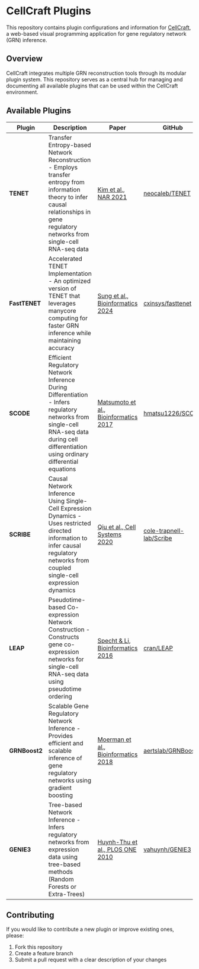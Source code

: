 # CellCraft Plugins

This repository contains plugin configurations and information for [CellCraft](https://github.com/cxinsys/cellcraft), a web-based visual programming application for gene regulatory network (GRN) inference.

## Overview

CellCraft integrates multiple GRN reconstruction tools through its modular plugin system. This repository serves as a central hub for managing and documenting all available plugins that can be used within the CellCraft environment.

## Available Plugins

| Plugin | Description | Paper | GitHub |
|--------|-------------|-------|--------|
| **TENET** | Transfer Entropy-based Network Reconstruction - Employs transfer entropy from information theory to infer causal relationships in gene regulatory networks from single-cell RNA-seq data | [Kim et al., NAR 2021](https://academic.oup.com/nar/article/49/1/e1/5973444?login=false) | [neocaleb/TENET](https://github.com/neocaleb/TENET) |
| **FastTENET** | Accelerated TENET Implementation - An optimized version of TENET that leverages manycore computing for faster GRN inference while maintaining accuracy | [Sung et al., Bioinformatics 2024](https://academic.oup.com/bioinformatics/article/40/12/btae699/7906492) | [cxinsys/fasttenet](https://github.com/cxinsys/fasttenet) |
| **SCODE** | Efficient Regulatory Network Inference During Differentiation - Infers regulatory networks from single-cell RNA-seq data during cell differentiation using ordinary differential equations | [Matsumoto et al., Bioinformatics 2017](https://doi.org/10.1093/bioinformatics/btx194) | [hmatsu1226/SCODE](https://github.com/hmatsu1226/SCODE) |
| **SCRIBE** | Causal Network Inference Using Single-Cell Expression Dynamics - Uses restricted directed information to infer causal regulatory networks from coupled single-cell expression dynamics | [Qiu et al., Cell Systems 2020](https://www.sciencedirect.com/science/article/pii/S2405471220300363?via%3Dihub) | [cole-trapnell-lab/Scribe](https://github.com/cole-trapnell-lab/Scribe) |
| **LEAP** | Pseudotime-based Co-expression Network Construction - Constructs gene co-expression networks for single-cell RNA-seq data using pseudotime ordering | [Specht & Li, Bioinformatics 2016](https://doi.org/10.1093/bioinformatics/btw729) | [cran/LEAP](https://github.com/cran/LEAP) |
| **GRNBoost2** | Scalable Gene Regulatory Network Inference - Provides efficient and scalable inference of gene regulatory networks using gradient boosting | [Moerman et al., Bioinformatics 2018](https://doi.org/10.1093/bioinformatics/bty916) | [aertslab/GRNBoost](https://github.com/aertslab/GRNBoost) |
| **GENIE3** | Tree-based Network Inference - Infers regulatory networks from expression data using tree-based methods (Random Forests or Extra-Trees) | [Huynh-Thu et al., PLOS ONE 2010](https://doi.org/10.1371/journal.pone.0012776) | [vahuynh/GENIE3](https://github.com/vahuynh/GENIE3) |

## Contributing

If you would like to contribute a new plugin or improve existing ones, please:

1. Fork this repository
2. Create a feature branch
3. Submit a pull request with a clear description of your changes
